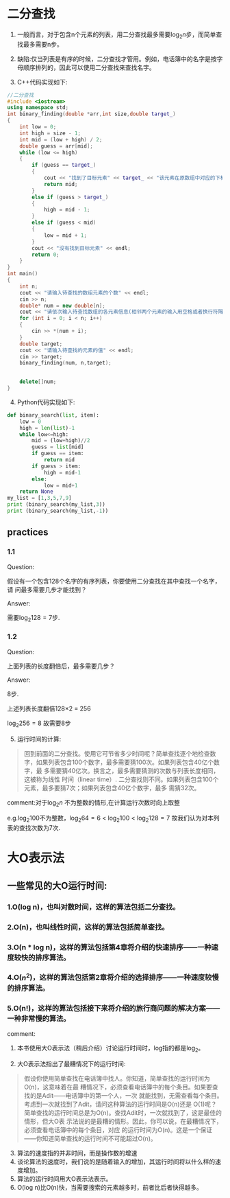 # 二分查找
1. 一般而言，对于包含n个元素的列表，用二分查找最多需要$\log_2 n$步，而简单查找最多需要n步。 

2. 缺陷:仅当列表是有序的时候，二分查找才管用。例如，电话簿中的名字是按字母顺序排列的，因此可以使用二分查找来查找名字。

3. C++代码实现如下:
```C++
//二分查找
#include <iostream>
using namespace std;
int binary_finding(double *arr,int size,double target_)
{
	int low = 0;
	int high = size - 1;
	int mid = (low + high) / 2;
	double guess = arr[mid];
	while (low <= high)
	{
		if (guess == target_)
		{
			cout << "找到了目标元素" << target_ << "该元素在原数组中对应的下标为" << mid << endl;
			return mid;
		}
		else if (guess > target_)
		{
			high = mid - 1;
		}
		else if (guess < mid)
		{
			low = mid + 1;
		}
		cout << "没有找到目标元素" << endl;
		return 0;
	}
}
int main()
{
	int n;
	cout << "请输入待查找的数组元素的个数" << endl;
	cin >> n;
	double* num = new double[n];
	cout << "请依次输入待查找数组的各元素信息(相邻两个元素的输入用空格或者换行符隔开)" << endl;
	for (int i = 0; i < n; i++)
	{
		cin >> *(num + i);
	}
	double target;
	cout << "请输入待查找的元素的值" << endl;
	cin >> target;
	binary_finding(num, n,target);
	

	delete[]num;
}
```
4. Python代码实现如下:
```py
def binary_search(list, item):
    low = 0
    high = len(list)-1
    while low<=high:
        mid = (low+high)//2
        guess = list[mid]
        if guess == item:
            return mid
        if guess > item:
            high = mid-1
        else:
            low = mid+1
    return None
my_list = [1,3,5,7,9]
print (binary_search(my_list,3))
print (binary_search(my_list,-1))
```
## practices
### 1.1
Question:

假设有一个包含128个名字的有序列表，你要使用二分查找在其中查找一个名字，请 
问最多需要几步才能找到？ 

Answer:

需要$\log_2 128 = 7$步.
### 1.2
Question:

上面列表的长度翻倍后，最多需要几步？ 

Answer:

8步.

上述列表长度翻倍128×2 = 256 

$\log_2 256 = 8$ 故需要8步

5. 运行时间的计算:

>回到前面的二分查找。使用它可节省多少时间呢？简单查找逐个地检查数
字，如果列表包含100个数字，最多需要猜100次。如果列表包含40亿个数字，最
多需要猜40亿次。换言之，最多需要猜测的次数与列表长度相同，这被称为线性
时间（linear time）.
>二分查找则不同。如果列表包含100个元素，最多要猜7次；如果列表包含40亿个数字，最多
需猜32次。

comment:对于$\log_2 n$ 不为整数的情形,在计算运行次数时向上取整

e.g.$\log_2 100$不为整数，$\log_2 64 = 6$ < $\log_2 100$ < $\log_2 128 = 7$ 故我们认为对本列表的查找次数为7次.

# 大O表示法

## 一些常见的大O运行时间:

### 1.O(log n)，也叫对数时间，这样的算法包括二分查找。
### 2.O(n)，也叫线性时间，这样的算法包括简单查找。
### 3.O(n * log n)，这样的算法包括第4章将介绍的快速排序——一种速度较快的排序算法。
### 4.O($n^2$)，这样的算法包括第2章将介绍的选择排序——一种速度较慢的排序算法。
### 5.O(n!)，这样的算法包括接下来将介绍的旅行商问题的解决方案——一种非常慢的算法。
comment:

1. 本书使用大O表示法（稍后介绍）讨论运行时间时，log指的都是$\log_2$。

2. 大O表示法指出了最糟情况下的运行时间:
>假设你使用简单查找在电话簿中找人。你知道，简单查找的运行时间为O(n)，这意味着在最
糟情况下，必须查看电话簿中的每个条目。如果要查找的是Adit——电话簿中的第一个人，一次
就能找到，无需查看每个条目。考虑到一次就找到了Adit，请问这种算法的运行时间是O(n)还是
O(1)呢？ 
简单查找的运行时间总是为O(n)。查找Adit时，一次就找到了，这是最佳的情形，但大O表
示法说的是最糟的情形。因此，你可以说，在最糟情况下，必须查看电话簿中的每个条目，对应
的运行时间为O(n)。这是一个保证——你知道简单查找的运行时间不可能超过O(n)。

3. 算法的速度指的并非时间，而是操作数的增速
4. 谈论算法的速度时，我们说的是随着输入的增加，其运行时间将以什么样的速度增加。
5.  算法的运行时间用大O表示法表示。
6.  O(log n)比O(n)快，当需要搜索的元素越多时，前者比后者快得越多。